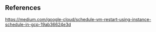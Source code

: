 ## References

https://medium.com/google-cloud/schedule-vm-restart-using-instance-schedule-in-gcp-19ab36624e3d

